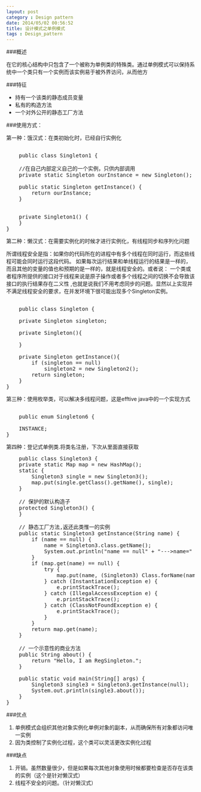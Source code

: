 ```yaml
---
layout: post
category : Design pattern
date: 2014/05/02 00:56:52 
title: 设计模式之单例模式
tags : Design_pattern
---
```



###概述

在它的核心结构中只包含了一个被称为单例类的特殊类。通过单例模式可以保持系统中一个类只有一个实例而该实例易于被外界访问，从而他方

###特征

* 持有一个该类的静态成员变量
* 私有的构造方法
* 一个对外公开的静态工厂方法

###使用方式：



第一种：饿汉式：在类初始化时，已经自行实例化

<pre class="brush: java;">

    public class Singleton1 {

    //在自己内部定义自己的一个实例，只供内部调用
    private static Singleton ourInstance = new Singleton();

    public static Singleton getInstance() {
        return ourInstance;
    }


    private Singleton1() {
    }
}
</pre>

第二种：懒汉式：在需要实例化的时候才进行实例化，有线程同步和序列化问题

所谓线程安全是指：如果你的代码所在的进程中有多个线程在同时运行，而这些线程可能会同时运行这段代码。
如果每次运行结果和单线程运行的结果是一样的，而且其他的变量的值也和预期的是一样的，就是线程安全的。或者说：
一个类或者程序所提供的接口对于线程来说是原子操作或者多个线程之间的切换不会导致该接口的执行结果存在二义性
,也就是说我们不用考虑同步的问题。显然以上实现并不满足线程安全的要求，在并发环境下很可能出现多个Singleton实例。

<pre class="brush: java;">

    public class Singleton {

    private Singleton singleton;

    private Singleton(){

    }

    private Singleton getInstance(){
        if (singleton == null)
            singleton2 = new Singleton2();
        return singleton;
    }
}
</pre>

第三种：使用枚举类，可以解决多线程问题，这是efftive java中的一个实现方式

<pre class="brush: java;">
    
    public enum Singleton6 {
    
    INSTANCE;
}
</pre>

第四种：登记式单例类.将类名注册，下次从里面直接获取


<pre class="brush: java;">
    public class Singleton3 {
    private static Map<String, Singleton3> map = new HashMap<String, Singleton3>();
    static {
        Singleton3 single = new Singleton3();
        map.put(single.getClass().getName(), single);
    }

    // 保护的默认构造子
    protected Singleton3() {
    }

    // 静态工厂方法,返还此类惟一的实例
    public static Singleton3 getInstance(String name) {
        if (name == null) {
            name = Singleton3.class.getName();
            System.out.println("name == null" + "--->name=" + name);
        }
        if (map.get(name) == null) {
            try {
                map.put(name, (Singleton3) Class.forName(name).newInstance());
            } catch (InstantiationException e) {
                e.printStackTrace();
            } catch (IllegalAccessException e) {
                e.printStackTrace();
            } catch (ClassNotFoundException e) {
                e.printStackTrace();
            }
        }
        return map.get(name);
    }

    // 一个示意性的商业方法
    public String about() {
        return "Hello, I am RegSingleton.";
    }

    public static void main(String[] args) {
        Singleton3 single3 = Singleton3.getInstance(null);
        System.out.println(single3.about());
    }
}
</pre>

###优点

1. 单例模式会组织其他对象实例化单例对象的副本，从而确保所有对象都访问唯一实例
2. 因为类控制了实例化过程，这个类可以灵活更改实例化过程

###缺点

1. 开销。虽然数量很少，但是如果每次其他对象使用时候都要检查是否存在该类的实例（这个是针对懒汉式）
2. 线程不安全的问题。（针对懒汉式）

